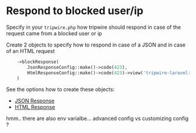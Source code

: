 # Respond to blocked user/ip

Specify in your ``tripwire.php`` how tripwire should respond in case of the request came from a blocked user or ip

Create 2 objects to specify how to respond in case of a JSON and in case of an HTML request
```php
    ->blockResponse(
        JsonResponseConfig::make()->code(423),
        HtmlResponseConfig::make()->code(423)->view('tripwire-laravel::blocked'),
    )
```

See the options how to create these objects: 
* [JSON Response](json-response.md)
* [HTML Response](html-response.md)


hmm.. there are also env varialbe... advanced config vs customizing config ?
